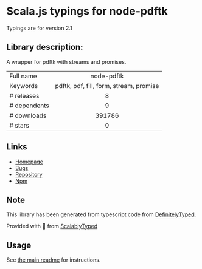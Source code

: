 
# Scala.js typings for node-pdftk

Typings are for version 2.1

## Library description:
A wrapper for pdftk with streams and promises.

|                    |                 |
| ------------------ | :-------------: |
| Full name          | node-pdftk |
| Keywords           | pdftk, pdf, fill, form, stream, promise |
| # releases         | 8 |
| # dependents       | 9 |
| # downloads        | 391786 |
| # stars            | 0 |

## Links
- [Homepage](https://github.com/jjwilly16/node-pdftk#readme)
- [Bugs](https://github.com/jjwilly16/node-pdftk/issues)
- [Repository](https://github.com/jjwilly16/node-pdftk)
- [Npm](https://www.npmjs.com/package/node-pdftk)
    


## Note
This library has been generated from typescript code from [DefinitelyTyped](https://definitelytyped.org).

Provided with :purple_heart: from [ScalablyTyped](https://github.com/oyvindberg/ScalablyTyped)

## Usage
See [the main readme](../../readme.md) for instructions.


